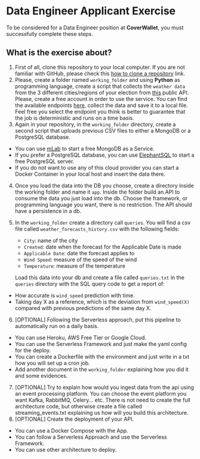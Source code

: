 # Data Engineer Applicant Exercise
To be considered for a Data Engineer position at **CoverWallet**, you must
successfully complete these steps.

## What is the exercise about?

1. First of all, clone this repository to your local computer. If you are not familiar with GitHub, please check this
  [how to clone a repository](https://docs.github.com/en/repositories/creating-and-managing-repositories/cloning-a-repository) link.
2. Please, create a folder named `working_folder` and using **Python** as
programming language, create a script that collects the
`weather data` from the 3 different cities/regions of your election from
 [this](https://www.visualcrossing.com/) public API. Please, create a free account in order to use the service. 
   You can find the available endpoints [here](https://www.visualcrossing.com/resources/documentation/weather-api/weather-api-documentation/#timeline), collect the data and save it to a local file.
Feel free you select the endpoint you think is better to guarantee that the job is deterministic and runs on a time basis.
3. Again in your repository, in the `working_folder` directory, create a second script that uploads
previous CSV files to either a MongoDB or a PostgreSQL database.
  * You can use [mLab](https://mlab.com/plans/pricing/#plan-type=sandbox) to start
  a free MongoDB as a Service.
  * If you prefer a PostgreSQL database, you can use [ElephantSQL](https://www.elephantsql.com/plans.html)
  to start a free PostgreSQL server.
  * If you do not want to use any of this cloud provider you can start a Docker Container in your local host
  and insert the data there.
4. Once you load the data into the DB you choose, create a directory inside the working folder and name it `app`.
Inside the folder build an API to consume the data you just load into the db. Choose the framework, 
or programming language you want, there is no restriction. The API should have a persistence in a db.
5. In the `working_folder` create a directory call `queries`. You will find a csv file called `weather_forecasts_history.csv` with the following fields:
    * `City`: name of the city
    * `Created`: date when the forecast for the Applicable Date is made
    * `Applicable Date`: date the forecast applies to
    * `Wind Speed`: measure of the speed of the wind
    * `Temperature`: measure of the temperature  
            
   Load this data into your db and create a file called `queries.txt` in the `queries` directory with the SQL query code to get a report of:
  * How accurate is `wind_speed` prediction with time.
  * Taking day X as a reference, which is the deviation from `wind_speed(X)` compared with previous predictions of the same day X.
6. [OPTIONAL] Following the Serverless approach, put this pipeline to automatically
run on a daily basis.
  * You can use Heroku, AWS Free Tier or Google Cloud.
  * You can use the Serverless Framework and just make the yaml config for the deploy.
  * You can create a Dockerfile with the environment and just write in a txt how you will set up a cron job.
  * Add another document in the `working_folder` explaining how you did it and
  some evidences.
7. [OPTIONAL] Try to explain how would you ingest data from the api using an event processing platform. You can choose the 
   event platform you want Kafka, RabbitMQ, Celery... etc. There is not need to create the full architecture code, but
   otherwise create a file called streaming_events.txt explaining us how will you build this architecture.
8. [OPTIONAL] Create the deployment of your API.
  * You can use a Docker Compose with the App.
  * You can follow a Serverless Approach and use the Serverless Framework.
  * You can use other architecture to deploy.
